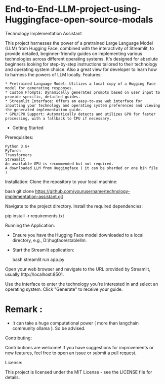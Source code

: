 # End-to-End-LLM-project-using-Huggingface-open-source-modals

Technology Implementation Assistant

This project harnesses the power of a pretrained Large Language Model (LLM) from Hugging Face, combined with the interactivity of Streamlit, to provide detailed, beginner-friendly guides on implementing various technologies across different operating systems. It's designed for absolute beginners looking for step-by-step instructions tailored to their technology and operating system choice. Also a great view for developer to learn how to harness the powers of LLM locally.
Features: 

    * Pretrained Language Model: Utilizes a local copy of a Hugging Face model for generating responses.
    * Custom Prompts: Dynamically generates prompts based on user input to provide specific, detailed guides.
    * Streamlit Interface: Offers an easy-to-use web interface for inputting your technology and operating system preferences and viewing the generated implementation guide.
    * GPU/CPU Support: Automatically detects and utilizes GPU for faster processing, with a fallback to CPU if necessary.

* Getting Started

Prerequisites:

    Python 3.8+
    PyTorch
    Transformers
    Streamlit
    An available GPU is recommended but not required.
    A downloaded LLM from Huggingface ( it can be sharded or one bin file )

Installation:
Clone the repository to your local machine:

   bash
   git clone https://github.com/yourusername/technology-implementation-assistant.git

Navigate to the project directory.
Install the required dependencies:

   pip install -r requirements.txt

Running the Application:

* Ensure you have the Hugging Face model downloaded to a local directory, e.g., D:\hugface\stablellm.

* Start the Streamlit application:

   bash
   streamlit run app.py

Open your web browser and navigate to the URL provided by Streamlit, usually http://localhost:8501.

Use the interface to enter the technology you're interested in and select an operating system. Click "Generate" to receive your guide.


# Remark : 
* It can take a huge computational power ( more than langchain community ollama ). So be advised. 

Contributing:

Contributions are welcome! If you have suggestions for improvements or new features, feel free to open an issue or submit a pull request.

License:

This project is licensed under the MIT License - see the LICENSE file for details.
